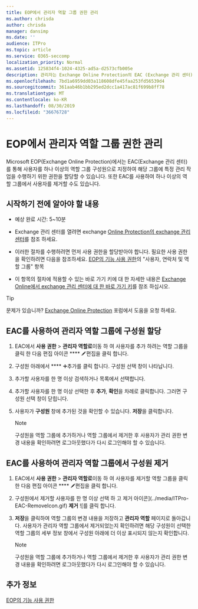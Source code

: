 ```yaml
---
title: EOP에서 관리자 역할 그룹 권한 관리
ms.author: chrisda
author: chrisda
manager: dansimp
ms.date: ''
audience: ITPro
ms.topic: article
ms.service: O365-seccomp
localization_priority: Normal
ms.assetid: 125834f4-1024-4325-ad5a-d2573cfb005e
description: 관리자는 Exchange Online Protection의 EAC (Exchange 관리 센터)에서 사용 권한을 할당 하거나 제거 하는 방법을 확인할 수 있습니다.
ms.openlocfilehash: 7bd1a6959dd03a118608dfe45faa253fd56539d4
ms.sourcegitcommit: 361aab46b1bb295ed2dcc1a417ac81f699b8ff78
ms.translationtype: MT
ms.contentlocale: ko-KR
ms.lasthandoff: 08/30/2019
ms.locfileid: "36676728"
---
```

# <a name="manage-admin-role-group-permissions-in-eop"></a>EOP에서 관리자 역할 그룹 권한 관리
  
Microsoft EOP(Exchange Online Protection)에서는 EAC(Exchange 관리 센터)를 통해 사용자를 하나 이상의 역할 그룹 구성원으로 지정하여 해당 그룹에 특정 관리 작업을 수행하기 위한 권한을 할당할 수 있습니다. 또한 EAC를 사용하여 하나 이상의 역할 그룹에서 사용자를 제거할 수도 있습니다.
  
## <a name="what-do-you-need-to-know-before-you-begin"></a>시작하기 전에 알아야 할 내용

- 예상 완료 시간: 5~10분

- Exchange 관리 센터를 열려면 exchange [Online Protection의 exchange 관리 센터](../exchange-admin-center-in-exchange-online-protection-eop.md)를 참조 하세요.

- 이러한 절차를 수행하려면 먼저 사용 권한을 할당받아야 합니다. 필요한 사용 권한을 확인하려면 다음을 참조하세요. [EOP의 기능 사용 권한](feature-permissions-in-eop.md)의 "사용자, 연락처 및 역할 그룹" 항목

- 이 항목의 절차에 적용할 수 있는 바로 가기 키에 대 한 자세한 내용은 [Exchange Online에서 exchange 관리 센터에 대 한 바로 가기 키](https://docs.microsoft.com/Exchange/accessibility/keyboard-shortcuts-in-admin-center)를 참조 하십시오.

> [!TIP]
> 문제가 있습니까? [Exchange Online Protection](https://go.microsoft.com/fwlink/p/?linkId=285351) 포럼에서 도움을 요청 하세요.
  
## <a name="use-the-eac-to-assign-members-to-admin-role-groups"></a>EAC를 사용하여 관리자 역할 그룹에 구성원 할당

1. EAC에서 **사용 권한** \> **관리자 역할로**이동 하 여 사용자를 추가 하려는 역할 그룹을 클릭 한 다음 편집 아이콘 **** ![](../media/ITPro-EAC-EditIcon.gif)편집을 클릭 합니다.

2. 구성원 아래에서 **** ![추가 아이콘](../media/ITPro-EAC-AddIcon.gif)추가를 클릭 합니다. 구성원 선택 창이 나타납니다.

3. 추가할 사용자를 한 명 이상 검색하거나 목록에서 선택합니다.

4. 추가할 사용자를 한 명 이상 선택한 후 **추가**, **확인**을 차례로 클릭합니다. 그러면 구성원 선택 창이 닫힙니다.

5. 사용자가 **구성원** 창에 추가된 것을 확인할 수 있습니다. **저장**을 클릭합니다.

   > [!NOTE]
   > 구성원을 역할 그룹에 추가하거나 역할 그룹에서 제거한 후 사용자가 관리 권한 변경 내용을 확인하려면 로그아웃했다가 다시 로그인해야 할 수 있습니다. 
  
## <a name="use-the-eac-to-remove-members-from-admin-role-groups"></a>EAC를 사용하여 관리자 역할 그룹에서 구성원 제거

1. EAC에서 **사용 권한** \> **관리자 역할로**이동 하 여 사용자를 제거할 역할 그룹을 클릭 한 다음 편집 아이콘 **** ![](../media/ITPro-EAC-EditIcon.gif)편집을 클릭 합니다.

2. 구성원에서 제거할 사용자를 한 명 이상 선택 하 고 제거 아이콘](../media/ITPro-EAC-RemoveIcon.gif) **제거** ![를 클릭 합니다.

3. **저장**을 클릭하여 역할 그룹의 변경 내용을 저장하고 **관리자 역할** 페이지로 돌아갑니다. 사용자가 관리자 역할 그룹에서 제거되었는지 확인하려면 해당 구성원이 선택한 역할 그룹의 세부 정보 창에서 구성원 아래에 더 이상 표시되지 않는지 확인합니다.

   > [!NOTE]
   > 구성원을 역할 그룹에 추가하거나 역할 그룹에서 제거한 후 사용자가 관리 권한 변경 내용을 확인하려면 로그아웃했다가 다시 로그인해야 할 수 있습니다.
  
## <a name="for-more-information"></a>추가 정보

[EOP의 기능 사용 권한](feature-permissions-in-eop.md)
